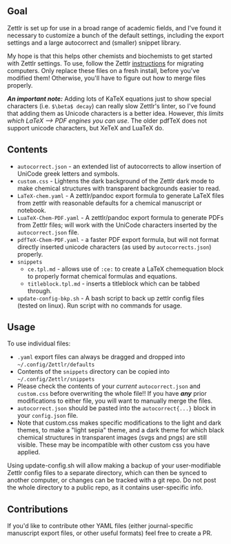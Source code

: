 ## Goal
Zettlr is set up for use in a broad range of academic fields, and I've found it necessary to customize a bunch of the default settings, including the export settings and a large autocorrect and (smaller) snippet library.

My hope is that this helps other chemists and biochemists to get started with Zettlr settings. To use, follow the Zettlr [instructions](https://docs.zettlr.com/en/reference/migrating/) for migrating computers. Only replace these files on a fresh install, before you've modified them! Otherwise, you'll have to figure out how to merge files properly.

***An important note:*** Adding lots of KaTeX equations just to show special characters (i.e. `$\beta$ decay`) can really slow Zettlr's linter, so I've found that adding them as Unicode characters is a better idea. However, *this limits which LaTeX --> PDF engines you can use*. The older pdfTeX does not support unicode characters, but XeTeX and LuaTeX do. 

## Contents
- `autocorrect.json` - an extended list of autocorrects to allow insertion of UniCode greek letters and symbols.
- `custom.css` - Lightens the dark background of the Zettlr dark mode to make chemical structures with transparent backgrounds easier to read.
- `LaTeX-chem.yaml` - A zettlr/pandoc export formula to generate LaTeX files from zettlr with reasonable defaults for a chemical manuscript or notebook. 
- `LuaTeX-Chem-PDF.yaml` - A zettlr/pandoc export formula to generate PDFs from Zettlr files; will work with the UniCode characters inserted by the `autocorrect.json` file.
- `pdfTeX-Chem-PDF.yaml` - a faster PDF export formula, but will not format directly inserted unicode characters (as used by `autocorrects.json`) properly.  
- `snippets`
  - `ce.tpl.md` - allows use of `:ce:` to create a LaTeX chemequation block to properly format chemical formulas and equations.
  - `titleblock.tpl.md` - inserts a titleblock which can be tabbed through. 
- `update-config-bkp.sh` - A bash script to back up zettlr config files (tested on linux). Run script with no commands for usage.

## Usage
To use individual files:
- `.yaml` export files can always be dragged and dropped into `~/.config/Zettlr/defaults`
- Contents of the `snippets` directory can be copied into `~/.config/Zettlr/snippets`
- Please check the contents of your *current* `autocorrect.json` and `custom.css` before overwriting the whole file!! If you have ***any*** prior modifications to either file, you will want to manually merge the files.
- `autocorrect.json` should be pasted into the `autocorrect{...}` block in your `config.json` file.
- Note that custom.css makes specific modifications to the light and dark themes, to make a "light sepia" theme, and a dark theme for which black chemical structures in transparent images (svgs and pngs) are still visible. These may be incompatible with other custom css you have applied.

Using update-config.sh will allow making a backup of your user-modifiable Zettlr config files to a separate directory, which can then be synced to another computer, or changes can be tracked with a git repo. Do not post the whole directory to a public repo, as it contains user-specific info.

## Contributions
If you'd like to contribute other YAML files (either journal-specific manuscript export files, or other useful formats) feel free to create a PR.
